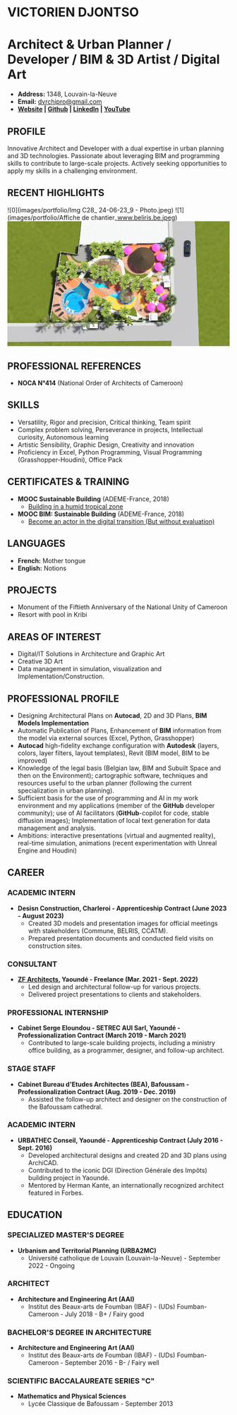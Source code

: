 # VICTORIEN DJONTSO

# **Architect & Urban Planner / Developer / BIM & 3D Artist / Digital Art**

- **Address:** 1348, Louvain-la-Neuve
- **Email:** dvrchipro@gmail.com
- **[Website](https://dvrch.github.io/victorien-djontso-cv/) | [Github](https://github.com/dvrch/victorien-djontso-cv/tree/main) | [LinkedIn](https://www.linkedin.com/in/djontso-victorien) | [YouTube](https://www.youtube.com/channel/UCdjontso-victorien2171)**

## PROFILE

Innovative Architect and Developer with a dual expertise in urban planning and 3D technologies. Passionate about leveraging BIM and programming skills to contribute to large-scale projects. Actively seeking opportunities to apply my skills in a challenging environment.

## RECENT HIGHLIGHTS

![0](images/portfolio/Img C28_ 24-06-23_9 - Photo.jpeg)
![1](images/portfolio/Affiche de chantier_www.beliris.be.jpeg)
![2](images/portfolio/hero-bg.jpg)

## PROFESSIONAL REFERENCES

- **NOCA N°414** (National Order of Architects of Cameroon)

## SKILLS

- Versatility, Rigor and precision, Critical thinking, Team spirit
- Complex problem solving, Perseverance in projects, Intellectual curiosity, Autonomous learning
- Artistic Sensibility, Graphic Design, Creativity and innovation
- Proficiency in Excel, Python Programming, Visual Programming (Grasshopper-Houdini), Office Pack

## CERTIFICATES & TRAINING

- **MOOC Sustainable Building** (ADEME-France, 2018)
  - [Building in a humid tropical zone](https://www.mooc-batiment-durable.fr/fr/formations/lumiere-thermique-et-acoustique-bien-construire-en-zone-tropical/)
- **MOOC BIM: Sustainable Building** (ADEME-France, 2018)
  - [Become an actor in the digital transition (But without evaluation)](https://www.mooc-batiment-durable.fr/fr/formations/moocbim-devenez-acteur-de-la-transition-numerique/)

## LANGUAGES

- **French:** Mother tongue
- **English:** Notions

## PROJECTS

- Monument of the Fiftieth Anniversary of the National Unity of Cameroon
- Resort with pool in Kribi

## AREAS OF INTEREST

- Digital/IT Solutions in Architecture and Graphic Art
- Creative 3D Art
- Data management in simulation, visualization and Implementation/Construction.

## PROFESSIONAL PROFILE

- Designing Architectural Plans on **Autocad**, 2D and 3D Plans, **BIM Models Implementation**
- Automatic Publication of Plans, Enhancement of **BIM** information from the model via external sources (Excel, Python, Grasshopper)
- **Autocad** high-fidelity exchange configuration with **Autodesk** (layers, colors, layer filters, layout templates), Revit (BIM model, BIM to be improved)
- Knowledge of the legal basis (Belgian law, BIM and Subuilt Space and then on the Environment); cartographic software, techniques and resources useful to the urban planner (following the current specialization in urban planning).
- Sufficient basis for the use of programming and AI in my work environment and my applications (member of the **GitHub** developer community); use of AI facilitators (**GitHub**-copilot for code, stable diffusion images); Implementation of local text generation for data management and analysis.
- Ambitions: interactive presentations (virtual and augmented reality), real-time simulation, animations (recent experimentation with Unreal Engine and Houdini)

## CAREER

### ACADEMIC INTERN

- **Desisn Construction, Charleroi - Apprenticeship Contract (June 2023 - August 2023)**
  - Created 3D models and presentation images for official meetings with stakeholders (Commune, BELRIS, CCATM).
  - Prepared presentation documents and conducted field visits on construction sites.

### CONSULTANT

- **[ZF Architects](https://www.zf-architects.com/), Yaoundé - Freelance (Mar. 2021 - Sept. 2022)**
  - Led design and architectural follow-up for various projects.
  - Delivered project presentations to clients and stakeholders.

### PROFESSIONAL INTERNSHIP

- **Cabinet Serge Eloundou - SETREC AUI Sarl, Yaoundé - Professionalization Contract (March 2019 - March 2021)**
  - Contributed to large-scale building projects, including a ministry office building, as a programmer, designer, and follow-up architect.

### STAGE STAFF

- **Cabinet Bureau d'Etudes Architectes (BEA), Bafoussam - Professionalization Contract (Aug. 2019 - Dec. 2019)**
  - Assisted the follow-up architect and designer on the construction of the Bafoussam cathedral.

### ACADEMIC INTERN

- **URBATHEC Conseil, Yaoundé - Apprenticeship Contract (July 2016 - Sept. 2016)**
  - Developed architectural designs and created 2D and 3D plans using ArchiCAD.
  - Contributed to the iconic DGI (Direction Générale des Impôts) building project in Yaoundé.
  - Mentored by Herman Kante, an internationally recognized architect featured in Forbes.

## EDUCATION

### SPECIALIZED MASTER'S DEGREE

- **Urbanism and Territorial Planning (URBA2MC)**
  - Université catholique de Louvain (Louvain-la-Neuve) - September 2022 - Ongoing

### ARCHITECT

- **Architecture and Engineering Art (AAI)**
  - Institut des Beaux-arts de Foumban (IBAF) - (UDs) Foumban-Cameroon - July 2018 - B+ / Fairy good

### BACHELOR'S DEGREE IN ARCHITECTURE

- **Architecture and Engineering Art (AAI)**
  - Institut des Beaux-arts de Foumban (IBAF) - (UDs) Foumban-Cameroon - September 2016 - B- / Fairy well

### SCIENTIFIC BACCALAUREATE SERIES "C"

- **Mathematics and Physical Sciences**
  - Lycée Classique de Bafoussam - September 2013